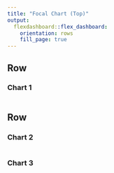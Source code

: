 ```yaml
---
title: "Focal Chart (Top)"
output: 
  flexdashboard::flex_dashboard:
    orientation: rows
    fill_page: true
---
```

    
Row
-------------------------------------

### Chart 1

```{r, fig.width=14, fig.height=7}

```

Row
-------------------------------------
   
### Chart 2

```{r}

```   
    
### Chart 3

```{r}

```
